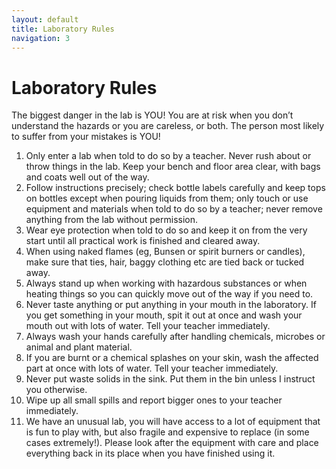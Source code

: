 ```yaml
---
layout: default
title: Laboratory Rules
navigation: 3
---
```


# Laboratory Rules
The biggest danger in the lab is YOU! You are at risk when you don’t understand the hazards or you are careless, or both. The person most likely to suffer from your mistakes is YOU! 

1. Only enter a lab when told to do so by a teacher. Never rush about or throw things in the lab. Keep your bench and floor area clear, with bags and coats well out of the way.
2. Follow instructions precisely; check bottle labels carefully and keep tops on bottles except when pouring liquids from them; only touch or use equipment and materials when told to do so by a teacher; never remove anything from the lab without permission. 
3. Wear eye protection when told to do so and keep it on from the very start until all practical work is finished and cleared away.
4. When using naked flames (eg, Bunsen or spirit burners or candles), make sure that ties, hair, baggy clothing etc are tied back or tucked away.
5. Always stand up when working with hazardous substances or when heating things so you can quickly move out of the way if you need to. 
6. Never taste anything or put anything in your mouth in the laboratory. If you get something in your mouth, spit it out at once and wash your mouth out with lots of water. Tell your teacher immediately.
7. Always wash your hands carefully after handling chemicals, microbes or animal and plant material.
8. If you are burnt or a chemical splashes on your skin, wash the affected part at once with lots of water. Tell your teacher immediately.
9. Never put waste solids in the sink. Put them in the bin unless I instruct you otherwise.
10. Wipe up all small spills and report bigger ones to your teacher immediately.
11. We have an unusual lab, you will have access to a lot of equipment that is fun to play with, but also fragile and expensive to replace (in some cases extremely!). Please look after the equipment with care and place everything back in its place when you have finished using it.
